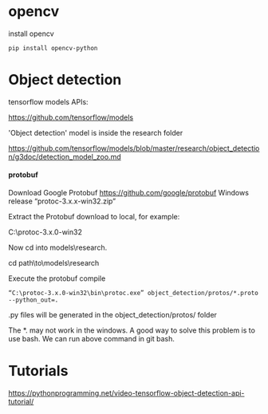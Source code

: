 
# opencv

install opencv

`
pip install opencv-python
`

# Object detection

tensorflow models APIs:

https://github.com/tensorflow/models

'Object detection' model is inside the research folder

https://github.com/tensorflow/models/blob/master/research/object_detection/g3doc/detection_model_zoo.md

#### protobuf

Download Google Protobuf https://github.com/google/protobuf Windows  release “protoc-3.x.x-win32.zip”

Extract the Protobuf download to local, for example:

C:\protoc-3.x.0-win32

Now cd into models\research.

cd path\to\models\research

Execute the protobuf compile

`
“C:\protoc-3.x.0-win32\bin\protoc.exe” object_detection/protos/*.proto --python_out=.
`

.py files will be generated in the object_detection/protos/ folder


The *. may not work in the windows. A good way to solve this problem is to use bash. We can run above command in git bash.



# Tutorials


https://pythonprogramming.net/video-tensorflow-object-detection-api-tutorial/